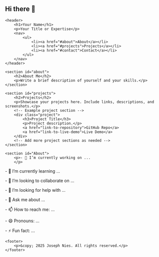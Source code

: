 ## Hi there 👋

<!--
**JosephNies/JosephNies** is a ✨ _special_ ✨ repository because its `README.md` (this file) appears on your GitHub profile.

Here are some ideas to get you started:

- 🔭 I’m currently working on ...
- 🌱 I’m currently learning ...
- 👯 I’m looking to collaborate on ...
- 🤔 I’m looking for help with ...
- 💬 Ask me about ...
- 📫 How to reach me: ...
- 😄 Pronouns: ...
- ⚡ Fun fact: ...
-->

<!DOCTYPE html>
<html lang="en">
<head>
    <meta charset="UTF-8">
    <meta name="viewport" content="width=device-width, initial-scale=1.0">
    <title>Your Name - Portfolio</title>
    <link rel="stylesheet" href="style.css"> <!-- Link to your CSS file -->
</head>
<body>

    <header>
        <h1>Your Name</h1>
        <p>Your Title or Expertise</p>
        <nav>
            <ul>
                <li><a href="#about">About</a></li>
                <li><a href="#projects">Projects</a></li>
                <li><a href="#contact">Contact</a></li>
            </ul>
        </nav>
    </header>

    <section id="about">
        <h2>About Me</h2>
        <p>Write a brief description of yourself and your skills.</p>
    </section>

    <section id="projects">
        <h2>Projects</h2>
        <p>Showcase your projects here. Include links, descriptions, and screenshots.</p>
        <!-- Example project section -->
        <div class="project">
            <h3>Project Title</h3>
            <p>Project description.</p>
            <a href="link-to-repository">GitHub Repo</a>
            <a href="link-to-live-demo">Live Demo</a>
        </div>
        <!-- Add more project sections as needed -->
    </section>

    <section id="About">
        <p>- 🔭 I’m currently working on ...
        </p>
<p>- 🌱 I’m currently learning ...
  </p>
<p>- 👯 I’m looking to collaborate on ...
  </p>
<p>- 🤔 I’m looking for help with ...
</p>
<p>- 💬 Ask me about ...
</p>
<p>- 📫 How to reach me: ...
</p>
<p>- 😄 Pronouns: ...
</p>
<p>- ⚡ Fun fact: ...
</p>
    </section>

    <footer>
        <p>&copy; 2025 Joseph Nies. All rights reserved.</p>
    </footer>

</body>
</html>
